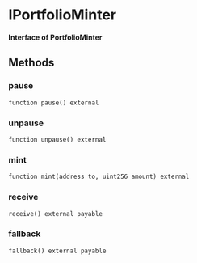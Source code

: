# IPortfolioMinter

**Interface of PortfolioMinter**






## Methods

### pause



```solidity
function pause() external
```


### unpause



```solidity
function unpause() external
```


### mint



```solidity
function mint(address to, uint256 amount) external
```


### receive



```solidity
receive() external payable
```


### fallback



```solidity
fallback() external payable
```



